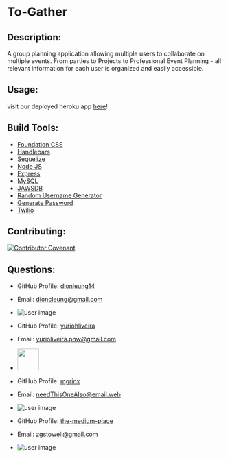 # To-Gather

## Description: 
A group planning application allowing multiple users to collaborate on multiple events. From parties to Projects to Professional Event Planning - all relevant information for each user is organized and easily accessible. 

## Usage: 
visit our deployed heroku app [here](http://awesome-group-planner.herokuapp.com/)!

## Build Tools:
* [Foundation CSS](https://get.foundation/)
* [Handlebars](https://handlebarsjs.com/)
* [Sequelize](https://sequelize.org/)
* [Node JS](https://nodejs.org/en/)
* [Express](https://expressjs.com/)
* [MySQL](https://www.mysql.com/)
* [JAWSDB](https://www.jawsdb.com/)
* [Random Username Generator](https://www.npmjs.com/package/random-username-generator)
* [Generate Password](https://www.npmjs.com/package/generate-password)
* [Twilio](https://www.twilio.com/)


## Contributing:
[![Contributor Covenant](https://img.shields.io/badge/Contributor%20Covenant-v2.0%20adopted-ff69b4.svg)](https://www.contributor-covenant.org/version/2/0/code_of_conduct/)

## Questions:

* GitHub Profile:  [dionleung14](https://github.com/dionleung14)
* Email: <dioncleung@gmail.com>
* ![user image](https://avatars3.githubusercontent.com/u/59448302?v=4&s=50)

* GitHub Profile:  [yuriohliveira](https://github.com/yuriohliveira)
* Email: <yurioliveira.pnw@gmail.com>
* <img src="https://ca.slack-edge.com/TU29H7MRQ-UUBS4CCKC-9b38fa987cf1-48" style="width: 50px;">
<!-- * <img src="https://avatars0.githubusercontent.com/u/61686424?v=4&s=50" style="max-width: 50px;"> -->

* GitHub Profile:  [mgrinx](https://github.com/mgrinx)
* Email: <needThisOneAlso@email.web>
* ![user image](https://avatars3.githubusercontent.com/u/61442848?v=4&s=50)

* GitHub Profile:  [the-medium-place](https://github.com/the-medium-place)
* Email: <zgstowell@gmail.com>
* ![user image](https://avatars3.githubusercontent.com/u/58536071?v=4&s=50)







